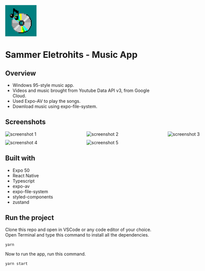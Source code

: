 <img src="/assets/icon.png" alt="app logo" width="100" height="100"/>

# Sammer Eletrohits - Music App

## Overview

- Windows 95-style music app.
- Videos and music brought from Youtube Data API v3, from Google Cloud.
- Used Expo-AV to play the songs.
- Download music using expo-file-system.

## Screenshots

<div style="display: grid; grid-template-columns: repeat(3, 1fr); gap: 10px;">
<img src="https://github.com/Sammer55/sammer-eletrohits/assets/80492895/54e5ee6a-4666-40dd-842a-af3229d4e136" alt="screenshot 1" width="250"/>
<img src="https://github.com/Sammer55/sammer-eletrohits/assets/80492895/e739321c-1390-4e57-b786-52df784c04fb" alt="screenshot 2" width="250"/>
<img src="https://github.com/Sammer55/sammer-eletrohits/assets/80492895/fb02ec7e-0f86-4777-bb8e-5b58b8cc66ef" alt="screenshot 3" width="250"/>
<img src="https://github.com/Sammer55/sammer-eletrohits/assets/80492895/d3128303-6482-4ba3-b1ca-ccdb1ce8b8d6" alt="screenshot 4" width="250"/>
<img src="https://github.com/Sammer55/sammer-eletrohits/assets/80492895/cb046ce8-60ae-4ef4-95d5-37a6eda139de" alt="screenshot 5" width="250"/>
</div>

## Built with

- Expo 50
- React Native
- Typescript
- expo-av
- expo-file-system
- styled-components
- zustand

## Run the project

Clone this repo and open in VSCode or any code editor of your choice. Open Terminal and type this command to install all the dependencies.

```
yarn
```

Now to run the app, run this command.

```
yarn start
```
